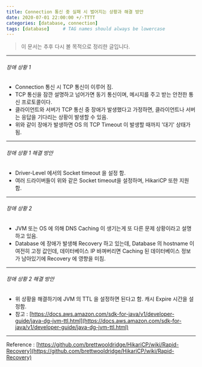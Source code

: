 ```yaml
---
title: Connection 통신 중 실패 시 벌어지는 상황과 해결 방안 
date: 2020-07-01 22:00:00 +/-TTTT
categories: [database, connection]
tags: [database]     # TAG names should always be lowercase
---
```


> 이 문서는 추후 다시 볼 목적으로 정리한 글입니다.  

---
###### 장애 상황 1
- Connection 통신 시 TCP 통신이 이루어 짐.
- TCP 통신을 잠깐 설명하고 넘어가면 동기 통신이며, 메시지를 주고 받는 안전한 통신 프로토콜이다.
- 클라이언트와 서버가 TCP 통신 중 장애가 발생했다고 가정하면, 클라이언트나 서버는 응답을 기다리는 상황이 발생할 수 있음.
- 위와 같이 장애가 발생하면 OS 의 TCP Timeout 이 발생할 때까지 '대기' 상태가 됨.

---
###### 장애 상황 1 해결 방안
- Driver-Level 에서의 Socket timeout 을 설정 함.
- 여러 드라이버들이 위와 같은 Socket timeout을 설정하며, HikariCP 또한 지원 함.

---
###### 장애 상황 2
- JVM 또는 OS 에 의해 DNS Caching 이 생기는게 또 다른 문제 상황이라고 설명하고 있음. 
- Database 에 장애가 발생해 Recovery 하고 있는데, Database 의 hostname 이 여전히 고정 값인데, 데이터베이스 IP 바껴버리면 Caching 된 데이터베이스 정보가 남아있기에 Recovery 에 영향을 미침.

---
###### 장애 상황 2 해결 방안
- 위 상황을 해결하기에 JVM 의 TTL 을 설정하면 된다고 함. 캐시 Expire 시간을 설정함.
- 참고 : [https://docs.aws.amazon.com/sdk-for-java/v1/developer-guide/java-dg-jvm-ttl.html](https://docs.aws.amazon.com/sdk-for-java/v1/developer-guide/java-dg-jvm-ttl.html)



---
Reference : [https://github.com/brettwooldridge/HikariCP/wiki/Rapid-Recovery](https://github.com/brettwooldridge/HikariCP/wiki/Rapid-Recovery)